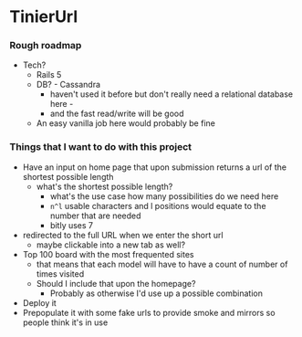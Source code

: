 # TinierUrl

### Rough roadmap
  - Tech?
    - Rails 5
    - DB? - Cassandra
      - haven't used it before but don't really need a relational database here -
      - and the fast read/write will be good
    - An easy vanilla job here would probably be fine
### Things that I want to do with this project
  - Have an input on home page that upon submission returns a url of the shortest possible length
    * what's the shortest possible length?
      * what's the use case how many possibilities do we need here
      *  `n^l` usable characters and l positions would equate to the number that are needed
      * bitly uses 7
  - redirected to the full URL when we enter the short url
    * maybe clickable into a new tab as well?
  - Top 100 board with the most frequented sites
    * that means that each model will have to have a count of number of times visited
    * Should I include that upon the homepage?
      - Probably as otherwise I'd use up a possible combination
  - Deploy it
  - Prepopulate it with some fake urls to provide smoke and mirrors so people think it's in use
